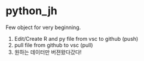 # python_jh

Few object for very beginning.

1. Edit/Create R and py file from vsc to github (push)
2. pull file from github to vsc (pull)
3. 원하는 데이터만 버젼왔다갔다!
